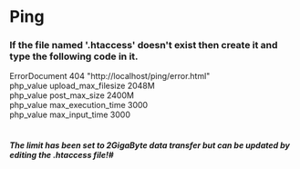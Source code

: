 # Ping

### If the file named '.htaccess' doesn't exist then create it and type the following code in it.<br />
ErrorDocument 404 "http://localhost/ping/error.html"<br />
php_value upload_max_filesize 2048M<br />
php_value post_max_size 2400M<br />
php_value max_execution_time 3000<br />
php_value max_input_time 3000<br />
<br />
##### The limit has been set to 2GigaByte data transfer but can be updated by editing the .htaccess file!#

